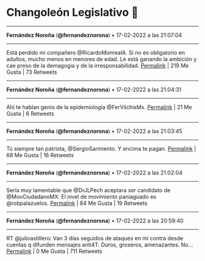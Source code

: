 # Changoleón Legislativo 🙈
*****
**Fernández Noroña** (**@fernandeznorona**) • 17-02-2022 a las 21:07:04
*****
Está perdido mi compañero @RicardoMonrealA. Si no es obligatorio en adultos, mucho menos en menores de edad. Le está ganando la ambición y cae preso de la demagogia y de la irresponsabilidad.
[Permalink](https://twitter.com/fernandeznorona/status/1494538937578184724) | 219 Me Gusta | 73 Retweets
*****
**Fernández Noroña** (**@fernandeznorona**) • 17-02-2022 a las 21:04:31
*****
Ahí te hablan genio de la epidemiología @FerVilchisMx.
[Permalink](https://twitter.com/fernandeznorona/status/1494538295740620845) | 21 Me Gusta | 6 Retweets
*****
**Fernández Noroña** (**@fernandeznorona**) • 17-02-2022 a las 21:03:45
*****
Tú siempre tan patriota, @SergioSarmiento. Y encima te pagan.
[Permalink](https://twitter.com/fernandeznorona/status/1494538101716312105) | 68 Me Gusta | 16 Retweets
*****
**Fernández Noroña** (**@fernandeznorona**) • 17-02-2022 a las 21:02:04
*****
Sería muy lamentable que @DrJLPech aceptara ser candidato de @MovCiudadanoMX. El nivel de movimiento paniaguado es @robpalazuelos.
[Permalink](https://twitter.com/fernandeznorona/status/1494537678322339840) | 84 Me Gusta | 19 Retweets
*****
**Fernández Noroña** (**@fernandeznorona**) • 17-02-2022 a las 20:59:40
*****
RT @julioastillero: Van 3 días seguidos de ataques en mi contra desde cuentas q difunden mensajes anti4T. Duros, groseros, amenazantes. No…
[Permalink](https://twitter.com/fernandeznorona/status/1494537075785359379) | 0 Me Gusta | 711 Retweets
